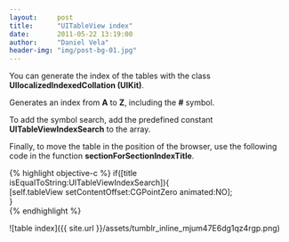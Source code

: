 ```yaml
---
layout:     post
title:      "UITableView index"
date:       2011-05-22 13:19:00
author:     "Daniel Vela"
header-img: "img/post-bg-01.jpg"
---
```


You can generate the index of the tables with the class **UIlocalizedIndexedCollation (UIKit)**.

Generates an index from **A** to **Z**, including the **#** symbol.

To add the symbol search, add the predefined constant **UITableViewIndexSearch** to the array.

Finally, to move the table in the position of the browser, use the following code in the function **sectionForSectionIndexTitle**.

{% highlight objective-c %}
if([title isEqualToString:UITableViewIndexSearch]){  
    [self.tableView setContentOffset:CGPointZero animated:NO];  
}  
{% endhighlight %}

![table index]({{ site.url }}/assets/tumblr_inline_mjum47E6dg1qz4rgp.png)
